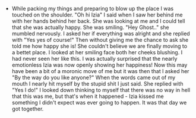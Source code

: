 - While packing my things and preparing to blow up the place I was touched on the shoulder. "Oh hi Izia" I said when I saw her behind me with her hands behind her back. She was looking at me and I could tell that she was actually happy. She was smiling. "Hey Ghost.." she mumbled nervously. I asked her if everything was alright and she replied with "Yes yes of course!" Then without giving me the chance to ask she told me how happy she is! She couldn't believe we are finally moving to a bettet place. I looked at her smiling face both her cheeks blushing. I had never seen her like this. I was actually surprised that the nearly emotionless Izia was now openly showing her happiness! Now this may have been a bit of a moronic move of me but it was then that I asked her "By the way do you like anyone?" When the words came out of my mouth I nearly hit myself by the stupid shit I just said. She replied with "Yes I do!" I looked down thinking to myself that there was no way in hell that this was me, but that's when it happened - Izia kissed me something I didn't expect was ever going to happen. It was that day we got together.
